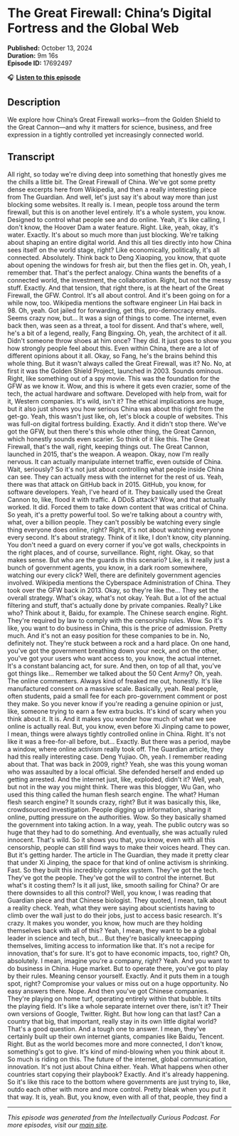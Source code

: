 # The Great Firewall: China’s Digital Fortress and the Global Web

**Published:** October 13, 2024  
**Duration:** 9m 16s  
**Episode ID:** 17692497

🎧 **[Listen to this episode](https://intellectuallycurious.buzzsprout.com/2529712/episodes/17692497-the-great-firewall-china’s-digital-fortress-and-the-global-web)**

## Description

We explore how China’s Great Firewall works—from the Golden Shield to the Great Cannon—and why it matters for science, business, and free expression in a tightly controlled yet increasingly connected world.

## Transcript

All right, so today we're diving deep into something that honestly gives me the chills a little bit. The Great Firewall of China. We've got some pretty dense excerpts here from Wikipedia, and then a really interesting piece from The Guardian. And well, let's just say it's about way more than just blocking some websites. It really is. I mean, people toss around the term firewall, but this is on another level entirely. It's a whole system, you know. Designed to control what people see and do online. Yeah, it's like calling, I don't know, the Hoover Dam a water feature. Right. Like, yeah, okay, it's water. Exactly. It's about so much more than just blocking. We're talking about shaping an entire digital world. And this all ties directly into how China sees itself on the world stage, right? Like economically, politically, it's all connected. Absolutely. Think back to Deng Xiaoping, you know, that quote about opening the windows for fresh air, but then the flies get in. Oh, yeah, I remember that. That's the perfect analogy. China wants the benefits of a connected world, the investment, the collaboration. Right, but not the messy stuff. Exactly. And that tension, that right there, is at the heart of the Great Firewall, the GFW. Control. It's all about control. And it's been going on for a while now, too. Wikipedia mentions the software engineer Lin Hai back in 98. Oh, yeah. Got jailed for forwarding, get this, pro-democracy emails. Seems crazy now, but... It was a sign of things to come. The internet, even back then, was seen as a threat, a tool for dissent. And that's where, well, he's a bit of a legend, really, Fang Bingxing. Oh, yeah, the architect of it all. Didn't someone throw shoes at him once? They did. It just goes to show you how strongly people feel about this. Even within China, there are a lot of different opinions about it all. Okay, so Fang, he's the brains behind this whole thing. But it wasn't always called the Great Firewall, was it? No. No, at first it was the Golden Shield Project, launched in 2003. Sounds ominous. Right, like something out of a spy movie. This was the foundation for the GFW as we know it. Wow, and this is where it gets even crazier, some of the tech, the actual hardware and software. Developed with help from, wait for it, Western companies. It's wild, isn't it? The ethical implications are huge, but it also just shows you how serious China was about this right from the get-go. Yeah, this wasn't just like, oh, let's block a couple of websites. This was full-on digital fortress building. Exactly. And it didn't stop there. We've got the GFW, but then there's this whole other thing, the Great Cannon, which honestly sounds even scarier. So think of it like this. The Great Firewall, that's the wall, right, keeping things out. The Great Cannon, launched in 2015, that's the weapon. A weapon. Okay, now I'm really nervous. It can actually manipulate internet traffic, even outside of China. Wait, seriously? So it's not just about controlling what people inside China can see. They can actually mess with the internet for the rest of us. Yeah, there was that attack on GitHub back in 2015. GitHub, you know, for software developers. Yeah, I've heard of it. They basically used the Great Cannon to, like, flood it with traffic. A DDoS attack? Wow, and that actually worked. It did. Forced them to take down content that was critical of China. So yeah, it's a pretty powerful tool. So we're talking about a country with, what, over a billion people. They can't possibly be watching every single thing everyone does online, right? Right, it's not about watching everyone every second. It's about strategy. Think of it like, I don't know, city planning. You don't need a guard on every corner if you've got walls, checkpoints in the right places, and of course, surveillance. Right, right. Okay, so that makes sense. But who are the guards in this scenario? Like, is it really just a bunch of government agents, you know, in a dark room somewhere, watching our every click? Well, there are definitely government agencies involved. Wikipedia mentions the Cyberspace Administration of China. They took over the GFW back in 2013. Okay, so they're like the... They set the overall strategy. What's okay, what's not okay. Yeah. But a lot of the actual filtering and stuff, that's actually done by private companies. Really? Like who? Think about it, Baidu, for example. The Chinese search engine. Right. They're required by law to comply with the censorship rules. Wow. So it's like, you want to do business in China, this is the price of admission. Pretty much. And it's not an easy position for these companies to be in. No, definitely not. They're stuck between a rock and a hard place. On one hand, you've got the government breathing down your neck, and on the other, you've got your users who want access to, you know, the actual internet. It's a constant balancing act, for sure. And then, on top of all that, you've got things like... Remember we talked about the 50 Cent Army? Oh, yeah. The online commenters. Always kind of freaked me out, honestly. It's like manufactured consent on a massive scale. Basically, yeah. Real people, often students, paid a small fee for each pro-government comment or post they make. So you never know if you're reading a genuine opinion or just, like, someone trying to earn a few extra bucks. It's kind of scary when you think about it. It is. And it makes you wonder how much of what we see online is actually real. But, you know, even before Xi Jinping came to power, I mean, things were always tightly controlled online in China. Right. It's not like it was a free-for-all before, but... Exactly. But there was a period, maybe a window, where online activism really took off. The Guardian article, they had this really interesting case. Deng Yujiao. Oh, yeah. I remember reading about that. That was back in 2009, right? Yeah, she was this young woman who was assaulted by a local official. She defended herself and ended up getting arrested. And the internet just, like, exploded, didn't it? Well, yeah, but not in the way you might think. There was this blogger, Wu Gan, who used this thing called the human flesh search engine. The what? Human flesh search engine? It sounds crazy, right? But it was basically this, like, crowdsourced investigation. People digging up information, sharing it online, putting pressure on the authorities. Wow. So they basically shamed the government into taking action. In a way, yeah. The public outcry was so huge that they had to do something. And eventually, she was actually ruled innocent. That's wild. So it shows you that, you know, even with all this censorship, people can still find ways to make their voices heard. They can. But it's getting harder. The article in The Guardian, they made it pretty clear that under Xi Jinping, the space for that kind of online activism is shrinking. Fast. So they built this incredibly complex system. They've got the tech. They've got the people. They've got the will to control the internet. But what's it costing them? Is it all just, like, smooth sailing for China? Or are there downsides to all this control? Well, you know, I was reading that Guardian piece and that Chinese biologist. They quoted, I mean, talk about a reality check. Yeah, what they were saying about scientists having to climb over the wall just to do their jobs, just to access basic research. It's crazy. It makes you wonder, you know, how much are they holding themselves back with all of this? Yeah, I mean, they want to be a global leader in science and tech, but... But they're basically kneecapping themselves, limiting access to information like that. It's not a recipe for innovation, that's for sure. It's got to have economic impacts, too, right? Oh, absolutely. I mean, imagine you're a company, right? Yeah. And you want to do business in China. Huge market. But to operate there, you've got to play by their rules. Meaning censor yourself. Exactly. And it puts them in a tough spot, right? Compromise your values or miss out on a huge opportunity. No easy answers there. Nope. And then you've got Chinese companies. They're playing on home turf, operating entirely within that bubble. It tilts the playing field. It's like a whole separate internet over there, isn't it? Their own versions of Google, Twitter. Right. But how long can that last? Can a country that big, that important, really stay in its own little digital world? That's a good question. And a tough one to answer. I mean, they've certainly built up their own internet giants, companies like Baidu, Tencent. Right. But as the world becomes more and more connected, I don't know, something's got to give. It's kind of mind-blowing when you think about it. So much is riding on this. The future of the internet, global communication, innovation. It's not just about China either. Yeah. What happens when other countries start copying their playbook? Exactly. And it's already happening. So it's like this race to the bottom where governments are just trying to, like, outdo each other with more and more control. Pretty bleak when you put it that way. It is, yeah. But, you know, even with all of that, people, they find a

---
*This episode was generated from the Intellectually Curious Podcast. For more episodes, visit our [main site](https://intellectuallycurious.buzzsprout.com).*
